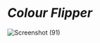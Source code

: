 # *Colour Flipper*

![Screenshot (91)](https://github.com/sadhamhussain13/JavaScript-Projects/assets/124704197/e05849fc-964a-4db7-9f9d-df37813f0284)
